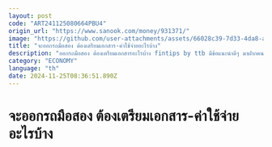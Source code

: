 ```yaml
---
layout: post
code: "ART241125080664PBU4"
origin_url: "https://www.sanook.com/money/931371/"
image: "https://github.com/user-attachments/assets/66028c39-7d33-4da8-af68-5ef77f24d84b"
title: "จะออกรถมือสอง ต้องเตรียมเอกสาร-ค่าใช้จ่ายอะไรบ้าง"
description: "ออกรถมือสอง ต้องเตรียมเอกสารอะไรบ้าง fintips by ttb มีข้อแนะนำดีๆ มาฝากคนที่กำลังจะออกรถมือสองมาฝากกัน"
category: "ECONOMY"
language: "th"
date: 2024-11-25T08:36:51.890Z
---
```


# จะออกรถมือสอง ต้องเตรียมเอกสาร-ค่าใช้จ่ายอะไรบ้าง